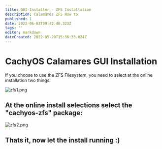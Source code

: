 ```yaml
---
title: GUI-Installer - ZFS Installation
description: Calamares ZFS How to
published: 1
date: 2022-06-03T09:42:40.323Z
tags: ''
editor: markdown
dateCreated: 2022-05-20T15:36:33.024Z
---
```


# CachyOS Calamares GUI Installation

If you choose to use the ZFS Filesystem, you need to select at the online installation two things:

![zfs1.png](/Images/zfs1.png)

## At the online install selections select the "cachyos-zfs" package:

![zfs2.png](/Images/Images/zfs2.png)

## Thats it, now let the install running :)
